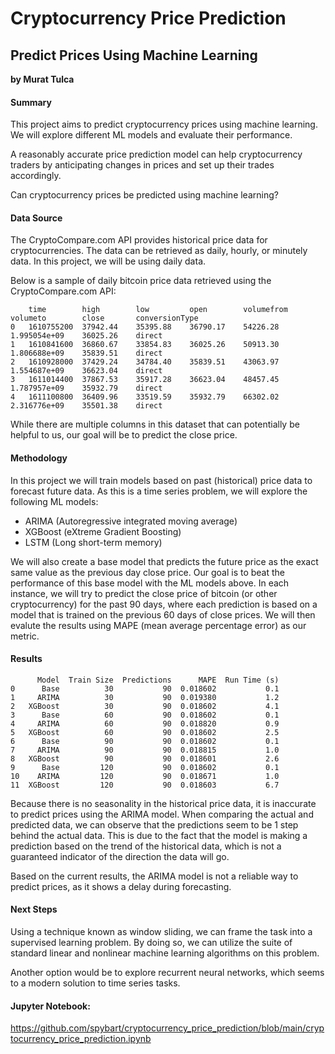# Cryptocurrency Price Prediction
## Predict Prices Using Machine Learning

**by Murat Tulca**

#### Summary
This project aims to predict cryptocurrency prices using machine learning. We will explore different ML models and evaluate their performance.

A reasonably accurate price prediction model can help cryptocurrency traders by anticipating changes in prices and set up their trades accordingly.

Can cryptocurrency prices be predicted using machine learning?

#### Data Source
The CryptoCompare.com API provides historical price data for cryptocurrencies.
The data can be retrieved as daily, hourly, or minutely data. In this project, we will be using daily data.

Below is a sample of daily bitcoin price data retrieved using the CryptoCompare.com API:
```
	time    	high    	low     	open    	volumefrom	volumeto    	close   	conversionType
0	1610755200	37942.44	35395.88	36790.17	54226.28	1.995054e+09	36025.26	direct	
1	1610841600	36860.67	33854.83	36025.26	50913.30	1.806688e+09	35839.51	direct	
2	1610928000	37429.24	34784.40	35839.51	43063.97	1.554687e+09	36623.04	direct	
3	1611014400	37867.53	35917.28	36623.04	48457.45	1.787957e+09	35932.79	direct	
4	1611100800	36409.96	33519.59	35932.79	66302.02	2.316776e+09	35501.38	direct	
```
While there are multiple columns in this dataset that can potentially be helpful to us, our goal will be to predict the close price.

#### Methodology
In this project we will train models based on past (historical) price data to forecast future data.
As this is a time series problem, we will explore the following ML models:
- ARIMA (Autoregressive integrated moving average)
- XGBoost (eXtreme Gradient Boosting)
- LSTM (Long short-term memory)

We will also create a base model that predicts the future price as the exact same value as the previous day close price.
Our goal is to beat the performance of this base model with the ML models above.
In each instance, we will try to predict the close price of bitcoin (or other cryptocurrency) for the past 90 days, where each prediction is based on a model that is trained on the previous 60 days of close prices.
We will then evalute the results using MAPE (mean average percentage error) as our metric.

#### Results

```
      Model  Train Size  Predictions      MAPE  Run Time (s)
0      Base          30           90  0.018602           0.1
1     ARIMA          30           90  0.019380           1.2
2   XGBoost          30           90  0.018602           4.1
3      Base          60           90  0.018602           0.1
4     ARIMA          60           90  0.018820           0.9
5   XGBoost          60           90  0.018602           2.5
6      Base          90           90  0.018602           0.1
7     ARIMA          90           90  0.018815           1.0
8   XGBoost          90           90  0.018601           2.6
9      Base         120           90  0.018602           0.1
10    ARIMA         120           90  0.018671           1.0
11  XGBoost         120           90  0.018603           6.7
```

Because there is no seasonality in the historical price data, it is inaccurate to predict prices using the ARIMA model. When comparing the actual and predicted data, we can observe that the predictions seem to be 1 step behind the actual data. This is due to the fact that the model is making a prediction based on the trend of the historical data, which is not a guaranteed indicator of the direction the data will go.

Based on the current results, the ARIMA model is not a reliable way to predict prices, as it shows a delay during forecasting.

#### Next Steps
Using a technique known as window sliding, we can frame the task into a supervised learning problem. By doing so, we can utilize the suite of standard linear and nonlinear machine learning algorithms on this problem.

Another option would be to explore recurrent neural networks, which seems to a modern solution to time series tasks.

#### Jupyter Notebook:

https://github.com/spybart/cryptocurrency_price_prediction/blob/main/cryptocurrency_price_prediction.ipynb